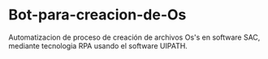 # Bot-para-creacion-de-Os
Automatizacion de proceso de creación de archivos Os's en software SAC, mediante tecnologia RPA usando el software UIPATH.
